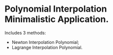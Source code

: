 <h1>Polynomial Interpolation Minimalistic Application.</h1>

Includes 3 methods:<br>
- Newton Interpolation Polynomial;<br>
- Lagrange Interpolation Polynomial.<br>
